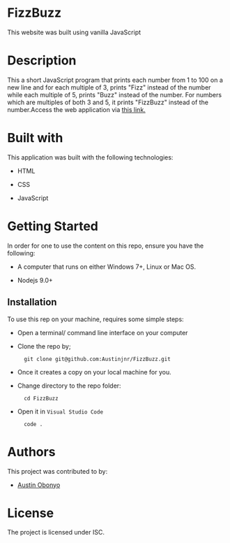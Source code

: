 # FizzBuzz
This website was built using vanilla JavaScript

# Description
This a short JavaScript program that prints each number from 1 to 100 on a new line and for each multiple of 3, prints "Fizz" instead of the number while each multiple of 5, prints "Buzz" instead of the number.   For numbers which are multiples of both 3 and 5, it prints "FizzBuzz" instead of the number.Access the web application via <a href ="https://fizz-buzz-austinjnr.vercel.app/">this link.</a>

# Built with 
This application was built with the following technologies:

- HTML

- CSS

- JavaScript


# Getting Started 
In order for one to use the content on this repo, ensure you have the following:

- A computer that runs on either Windows 7+, Linux or Mac OS.

- Nodejs 9.0+

## Installation 
To use this rep on your machine, requires some simple steps:
- Open a terminal/ command line interface on your computer
- Clone the repo by;

        git clone git@github.com:Austinjnr/FizzBuzz.git

- Once it creates a copy on your local machine for you.
- Change directory to the repo folder:

        cd FizzBuzz

- Open it in ``Visual Studio Code``

        code .


# Authors
This project was contributed to by:
- [Austin Obonyo](https://github.com/Austinjnr)

# License
The project is licensed under ISC.